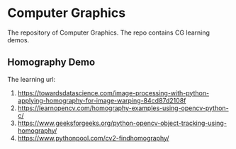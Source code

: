 # Computer Graphics
The repository of Computer Graphics. The repo contains CG learning demos.

## Homography Demo

The learning url:
1. https://towardsdatascience.com/image-processing-with-python-applying-homography-for-image-warping-84cd87d2108f
2. https://learnopencv.com/homography-examples-using-opencv-python-c/
3. https://www.geeksforgeeks.org/python-opencv-object-tracking-using-homography/
4. https://www.pythonpool.com/cv2-findhomography/